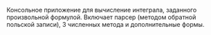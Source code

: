 Консольное приложение для вычисление интеграла, заданного произвольной формулой. Включает парсер (методом обратной польской записи),
3 численных метода и дополнительные формы.
